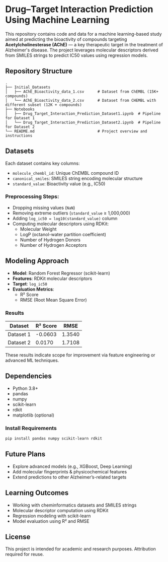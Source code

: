 
# Drug–Target Interaction Prediction Using Machine Learning

This repository contains code and data for a machine learning-based study aimed at predicting the bioactivity of compounds targeting **Acetylcholinesterase (AChE)** — a key therapeutic target in the treatment of Alzheimer's disease. The project leverages molecular descriptors derived from SMILES strings to predict IC50 values using regression models.

## Repository Structure

```
.
├── Initial_Datasets
│   ├── AChE_Bioactivity_data_1.csv      # Dataset from ChEMBL (15K+ compounds)
│   └── AChE_Bioactivity_data_2.csv      # Dataset from CHEMBL with different subset (12K + compounds)
├── Notebooks
│   ├── Drug_Target_Interaction_Prediction_Dataset1.ipynb  # Pipeline for Dataset 1
│   └── Drug_Target_Interaction_Prediction_Dataset2.ipynb  # Pipeline for Dataset 2
└── README.md                            # Project overview and instructions
```

## Datasets

Each dataset contains key columns:
- `molecule_chembl_id`: Unique ChEMBL compound ID
- `canonical_smiles`: SMILES string encoding molecular structure
- `standard_value`: Bioactivity value (e.g., IC50)

### Preprocessing Steps:
- Dropping missing values (`NaN`)
- Removing extreme outliers (`standard_value` ≥ 1,000,000)
- Adding `log_ic50 = log10(standard_value)` column
- Computing molecular descriptors using RDKit:
  - Molecular Weight
  - LogP (octanol-water partition coefficient)
  - Number of Hydrogen Donors
  - Number of Hydrogen Acceptors

## Modeling Approach

- **Model**: Random Forest Regressor (scikit-learn)
- **Features**: RDKit molecular descriptors
- **Target**: `log_ic50`
- **Evaluation Metrics**:  
  - R² Score  
  - RMSE (Root Mean Square Error)

###  Results

| Dataset     | R² Score   | RMSE     |
|-------------|------------|----------|
| Dataset 1   | -0.0603    | 1.3540   |
| Dataset 2   |  0.0170    | 1.7108   |

These results indicate scope for improvement via feature engineering or advanced ML techniques.

## Dependencies

- Python 3.8+
- pandas
- numpy
- scikit-learn
- rdkit
- matplotlib (optional)

### Install Requirements

```bash
pip install pandas numpy scikit-learn rdkit
```

## Future Plans

- Explore advanced models (e.g., XGBoost, Deep Learning)
- Add molecular fingerprints & physicochemical features
- Extend predictions to other Alzheimer’s-related targets

## Learning Outcomes

- Working with cheminformatics datasets and SMILES strings
- Molecular descriptor computation using RDKit
- Regression modeling with scikit-learn
- Model evaluation using R² and RMSE

## License

This project is intended for academic and research purposes. Attribution required for reuse.
